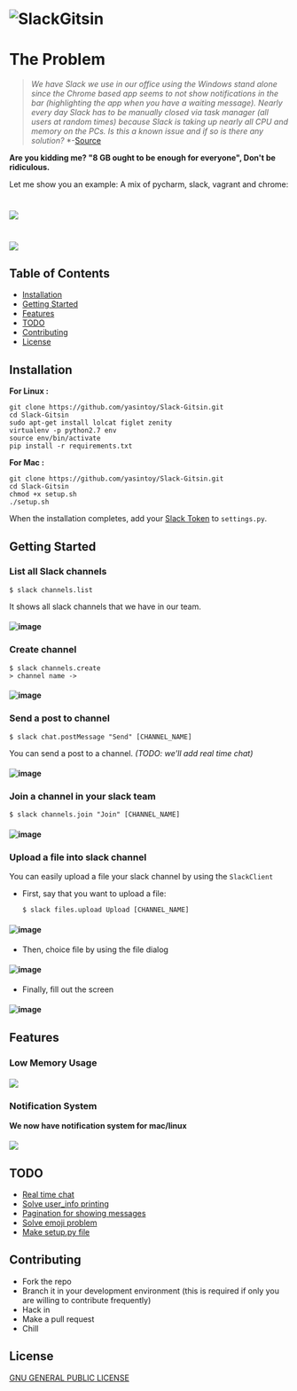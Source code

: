 # ![SlackGitsin](screen_shots/logo.png)

The Problem
=================
> *We have Slack we use in our office using the Windows stand alone since the Chrome based app seems to not show notifications in the bar (highlighting the app when you have a waiting message).*
> *Nearly every day Slack has to be manually closed via task manager (all users at random times) because Slack is taking up nearly all CPU and memory on the PCs.*
> *Is this a known issue and if so is there any solution?*
> *-[Source](https://www.reddit.com/r/Slack/comments/3fy494/slack_taking_up_a_lot_of_system_resources/)

**Are you kidding me? "8 GB ought to be enough for everyone", Don't be ridiculous.**

Let me show you an example: A mix of pycharm, slack, vagrant and chrome:
# ![](screen_shots/marcosmemory.jpg)


# ![](screen_shots/anim.gif)

## Table of Contents
- [Installation](#installation)
- [Getting Started](#getting-started)
- [Features](#features)
- [TODO](#todo)
- [Contributing](#contributing)
- [License](#license)

## Installation

**For Linux :**
```
git clone https://github.com/yasintoy/Slack-Gitsin.git
cd Slack-Gitsin
sudo apt-get install lolcat figlet zenity
virtualenv -p python2.7 env
source env/bin/activate
pip install -r requirements.txt

```

**For Mac :**
```
git clone https://github.com/yasintoy/Slack-Gitsin.git
cd Slack-Gitsin
chmod +x setup.sh
./setup.sh

```
When the installation completes, add your [Slack Token](https://api.slack.com/docs/oauth-test-tokens) to `settings.py`.

## Getting Started

### List all Slack channels

  ```
  $ slack channels.list
  ```

   It shows all slack channels that we have in our team.

#### ![image](screen_shots/channel_list_menu.png)

### Create channel

  ```
  $ slack channels.create
  > channel name -> 
  ```
#### ![image](screen_shots/channel_create_screen.png)

### Send a post to channel

  ```
  $ slack chat.postMessage "Send" [CHANNEL_NAME]
  ```

   You can send a post to a channel. *(TODO: we'll add real time chat)*
#### ![image](screen_shots/channel_post_screen.png)

### Join a channel in your slack team

  ```
  $ slack channels.join "Join" [CHANNEL_NAME]
  ```
#### ![image](screen_shots/channel_join_screen.png)


### Upload a file into slack channel

  You can easily upload a file your slack channel by using the `SlackClient`

- First, say that you want to upload a file:
  ```
  $ slack files.upload Upload [CHANNEL_NAME]
  ```
#### ![image](screen_shots/upload_file_menu.png)

- Then, choice file by using the file dialog
#### ![image](screen_shots/opened_file_dialog.png)

- Finally, fill out the screen
#### ![image](screen_shots/file_upload_process.png)

## Features

### Low Memory Usage
#### ![](screen_shots/memoryUsage.png)

### Notification System
**We now have notification system for mac/linux**
#### ![](screen_shots/notification_test.png)

## TODO

* [Real time chat](https://github.com/yasintoy/Slack-Gitsin/issues/6)
* [Solve user_info printing](https://github.com/yasintoy/Slack-Gitsin/issues/2)
* [Pagination for showing messages](https://github.com/yasintoy/Slack-Gitsin/issues/4)
* [Solve emoji problem](https://github.com/yasintoy/Slack-Gitsin/issues/3)
* [Make setup.py file](https://github.com/yasintoy/Slack-Gitsin/issues/5)

## Contributing 
- Fork the repo
- Branch it in your development environment (this is required if only you are willing to contribute frequently)
- Hack in
- Make a pull request
- Chill

## License
[GNU GENERAL PUBLIC LICENSE](LICENSE)
